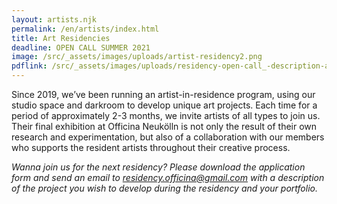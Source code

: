```yaml
---
layout: artists.njk
permalink: /en/artists/index.html
title: Art Residencies
deadline: OPEN CALL SUMMER 2021
image: /src/_assets/images/uploads/artist-residency2.png
pdflink: /src/_assets/images/uploads/residency-open-call_-description-application-form.pdf
---
```

Since 2019, we’ve been running an artist-in-residence program, using our studio space and darkroom to develop unique art projects. Each time for a period of approximately 2-3 months, we invite artists of all types to join us. Their final exhibition at Officina Neukölln is not only the result of their own research and experimentation, but also of a collaboration with our members who supports the resident artists throughout their creative process.


*Wanna join us for the next residency? Please download the application form and send an email to residency.officina@gmail.com with a description of the project you wish to develop during the residency and your portfolio.*